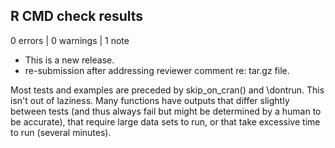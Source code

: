 ## R CMD check results

0 errors | 0 warnings | 1 note

* This is a new release.
* re-submission after addressing reviewer comment re: tar.gz file.

Most tests and examples are preceded by skip_on_cran() and \dontrun. This isn't out of laziness. Many functions have outputs that differ slightly between tests (and thus always fail but might be determined by a human to be accurate), that require large data sets to run, or that take excessive time to run (several minutes).
